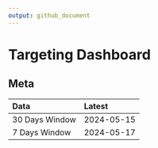 ```yaml
---
output: github_document
---
```


# Targeting Dashboard



## Meta


|Data           |Latest     |
|:--------------|:----------|
|30 Days Window |2024-05-15 |
|7 Days Window  |2024-05-17 |
